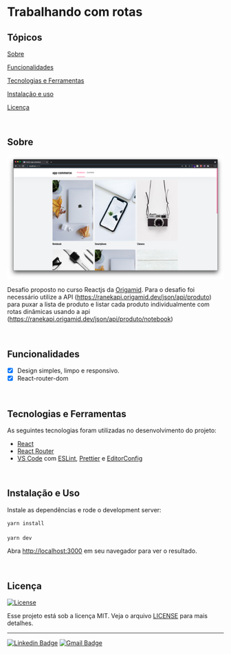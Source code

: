 # Trabalhando com rotas

## Tópicos

[Sobre](#sobre)

[Funcionalidades](#funcionalidades)

[Tecnologias e Ferramentas](#tecnologias-e-ferramentas)

[Instalação e uso](#instalação-e-uso)

[Licença](#licença)

<br>

## Sobre

<p align="center">
  <img src="public/image/Home.png" alt="Home page">
</p>

Desafio proposto no curso Reactjs da [Origamid](https://www.origamid.com/).
Para o desafio foi necessário utilize a API (https://ranekapi.origamid.dev/json/api/produto) para puxar a lista de produto e listar cada produto individualmente com rotas dinâmicas usando a api (https://ranekapi.origamid.dev/json/api/produto/notebook)

<br>

## Funcionalidades

- [x] Design simples, limpo e responsivo.
- [X] React-router-dom

<br>

## Tecnologias e Ferramentas

As seguintes tecnologias foram utilizadas no desenvolvimento do projeto:

- [React](https://reactjs.org/)
- [React Router](https://reactrouter.com/web/guides/quick-start)
- [VS Code](https://code.visualstudio.com/) com [ESLint](https://eslint.org/), [Prettier](https://prettier.io/) e [EditorConfig](https://editorconfig.org/)

<br>

## Instalação e Uso

Instale as dependências e rode o development server:

```bash
yarn install

yarn dev
```

Abra [http://localhost:3000](http://localhost:3000) em seu navegador para ver o resultado.

<br>

## Licença

<a href="https://opensource.org/licenses/MIT">
  <img alt="License" src="https://img.shields.io/badge/license-MIT-6E40C9?style=flat-square">
</a>

<br>

Esse projeto está sob a licença MIT. Veja o arquivo [LICENSE](/LICENSE) para mais detalhes.

---

<!-- Made with :purple_heart: by [Daniel Silva](https://github.com/daniel-silva-dxp) -->

[![Linkedin Badge](https://img.shields.io/badge/-Daniel%20Silva-6E40C9?style=flat-square&logo=Linkedin&logoColor=white&link=https://www.linkedin.com/in/daniel-silva-dxp/)](https://www.linkedin.com/in/daniel-silva-dxp/)
[![Gmail Badge](https://img.shields.io/badge/-dfsilva.dxp@gmail.com-6E40C9?style=flat-square&logo=Gmail&logoColor=white&link=mailto:dfsilva.dxp@gmail.com)](mailto:dfsilva.dxp@gmail.com)